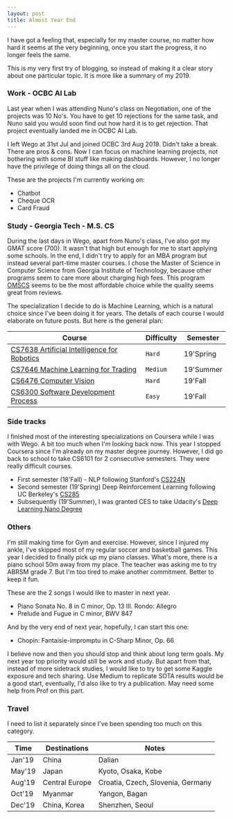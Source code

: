 ```yaml
---
layout: post
title: Almost Year End
---
```


I have got a feeling that, especially for my master course, no matter how hard it seems at the very beginning, once you start the progress, it no longer feels the same.

This is my very first try of blogging, so instead of making it a clear story about one particular topic. It is more like a summary of my 2019.

### Work - OCBC AI Lab

Last year when I was attending Nuno's class on Negotiation, one of the projects was 10 No's. You have to get 10 rejections for the same task, and Nuno said you would soon find out how hard it is to get rejection. That project eventually landed me in OCBC AI Lab.

I left Wego at 31st Jul and joined OCBC 3rd Aug 2019. Didn't take a break. There are pros & cons. Now I can focus on machine learning projects, not bothering with some BI stuff like making dashboards. However, I no longer have the privilege of doing things all on the cloud.

These are the projects I'm currently working on:

* Chatbot
* Cheque OCR
* Card Fraud


### Study - Georgia Tech - M.S. CS

During the last days in Wego, apart from Nuno's class, I've also got my GMAT score (700). It wasn't that high but enough for me to start applying some schools. In the end, I didn't try to apply for an MBA program but instead several part-time master courses. I chose the Master of Science in Computer Science from Georgia Institute of Technology, because other programs seem to care more about charging high fees. This program [OMSCS](http://www.omscs.gatech.edu/) seems to be the most affordable choice while the quality seems great from reviews.

The specialization I decide to do is Machine Learning, which is a natural choice since I've been doing it for years. The details of each course I would elaborate on future posts. But here is the general plan:

Course | Difficulty | Semester
--- | --- | ---
[CS7638 Artificial Intelligence for Robotics](http://www.omscs.gatech.edu/cs-7638-artificial-intelligence-robotics) | `Hard` | 19'Spring
[CS7646 Machine Learning for Trading](http://www.omscs.gatech.edu/cs-7646-machine-learning-trading) | `Medium` | 19'Summer
[CS6476 Computer Vision](http://www.omscs.gatech.edu/cs-6476-computer-vision) | `Hard` | 19'Fall
[CS6300 Software Development Process](http://www.omscs.gatech.edu/cs-6300-software-development-process) | `Easy` | 19'Fall


### Side tracks

I finished most of the interesting specializations on Coursera while I was with Wego. A bit too much when I'm looking back now. This year I stopped Coursera since I'm already on my master degree journey. However, I did go back to school to take CS6101 for 2 consecutive semesters. They were really difficult courses. 

* First semester (18'Fall) - NLP following Stanford's [CS224N](http://cs224n.stanford.edu/) 
* Second semester (19'Spring) Deep Reinforcement Learning following UC Berkeley's [CS285](http://rail.eecs.berkeley.edu/deeprlcourse/)
* Subsequently (19'Summer), I was granted CES to take Udacity's [Deep Learning Nano Degree](https://www.udacity.com/course/deep-learning-nanodegree--nd101)


### Others

I'm still making time for Gym and exercise. However, since I injured my ankle, I've skipped most of my regular soccer and basketball games.
This year I decided to finally pick up my piano classes. What's more, there is a piano school 50m away from my place. The teacher was asking me to try ABRSM grade 7. But I'm too tired to make another commitment. Better to keep it fun. 

These are the 2 songs I would like to master in next year.
* Piano Sonata No. 8 in C minor, Op. 13 III. Rondo: Allegro
* Prelude and Fugue in C minor, BWV 847

And by the very end of next year, hopefully, I can start this one:
* Chopin: Fantaisie-impromptu in C-Sharp Minor, Op. 66

I believe now and then you should stop and think about long term goals. My next year top priority would still be work and study. But apart from that, instead of more sidetrack studies, I would like to try to get some Kaggle exposure and tech sharing. Use Medium to replicate SOTA results would be a good start, eventually, I'd also like to try a publication. May need some help from Prof on this part.


### Travel

I need to list it separately since I've been spending too much on this category. 

Time | Destinations | Notes
--- | --- | ---
Jan'19 | China | Dalian
May'19 | Japan | Kyoto, Osaka, Kobe
Aug'19 | Central Europe | Croatia, Czech, Slovenia, Germany
Oct'19 | Myanmar | Yangon, Bagan
Dec'19 | China, Korea | Shenzhen, Seoul